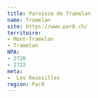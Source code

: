 ```yaml
---
title: Paroisse de Tramelan
name: Tramelan
site: https://www.par8.ch/
territoire:
- Mont-Tramelan
- Tramelan
NPA:
- 2720
- 2722
meta:
-  Les Reussilles
region: Par8
---
```


